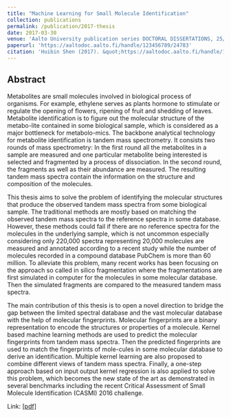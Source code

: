 ```yaml
---
title: "Machine Learning for Small Molecule Identification"
collection: publications
permalink: /publication/2017-thesis
date: 2017-03-30
venue: 'Aalto University publication series DOCTORAL DISSERTATIONS, 25/2017'
paperurl: 'https://aaltodoc.aalto.fi/handle/123456789/24783'
citation: 'Huibin Shen (2017). &quot;https://aaltodoc.aalto.fi/handle/123456789/24783&quot; <i>Aalto University publication series DOCTORAL DISSERTATIONS, 25/2017</i>'
---
```




## Abstract
Metabolites are small molecules involved in biological process of organisms. For example, ethylene serves as plants hormone to stimulate or regulate the opening of flowers, ripening of fruit and shedding of leaves. Metabolite identification is to figure out the molecular structure of the metabo-lite contained in some biological sample, which is considered as a major bottleneck for metabolo-mics. The backbone analytical technology for metabolite identification is tandem mass spectrometry. It consists two rounds of mass spectrometry: In the first round all the metabolites in a sample are measured and one particular metabolite being interested is selected and fragmented by a process of dissociation. In the second round, the fragments as well as their abundance are measured. The resulting tandem mass spectra contain the information on the structure and composition of the molecules.
 
This thesis aims to solve the problem of identifying the molecular structures that produce the observed tandem mass spectra from some biological sample. The traditional methods are mostly based on matching the observed tandem mass spectra to the reference spectra in some database. However, these methods could fail if there are no reference spectra for the molecules in the underlying sample, which is not uncommon especially considering only 220,000 spectra representing 20,000 molecules are measured and annotated according to a recent study while the number of molecules recorded in a compound database PubChem is more than 60 million. To alleviate this problem, many recent works has been focusing on the approach so called in silico fragmentation where the fragmentations are first simulated in computer for the molecules in some molecular database. Then the simulated fragments are compared to the measured tandem mass spectra.
 
The main contribution of this thesis is to open a novel direction to bridge the gap between the limited spectral database and the vast molecular database with the help of molecular fingerprints. Molecular fingerprints are a binary representation to encode the structures or properties of a molecule. Kernel based machine learning methods are used to predict the molecular fingerprints from tandem mass spectra. Then the predicted fingerprints are used to match the fingerprints of mole-cules in some molecular database to derive an identification. Multiple kernel learning are also proposed to combine different views of tandem mass spectra. Finally, a one-step approach based on input output kernel regression is also applied to solve this problem, which becomes the new state of the art as demonstrated in several benchmarks including the recent Critical Assessment of Small Molecule Identification (CASMI) 2016 challenge.


Link: [[pdf]](https://aaltodoc.aalto.fi/bitstream/handle/123456789/24783/isbn9789526072920.pdf?sequence=1&isAllowed=y)